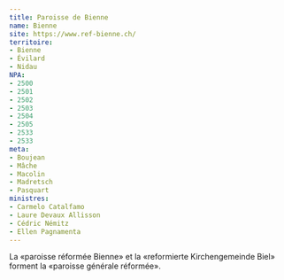 ```yaml
---
title: Paroisse de Bienne
name: Bienne
site: https://www.ref-bienne.ch/
territoire:
- Bienne
- Évilard
- Nidau
NPA:
- 2500
- 2501
- 2502
- 2503
- 2504
- 2505
- 2533
- 2533
meta:
- Boujean 
- Mâche 
- Macolin
- Madretsch 
- Pasquart
ministres:
- Carmelo Catalfamo
- Laure Devaux Allisson
- Cédric Némitz
- Ellen Pagnamenta
---
```


La «paroisse réformée Bienne» et la «reformierte Kirchengemeinde Biel» forment la «paroisse générale réformée».